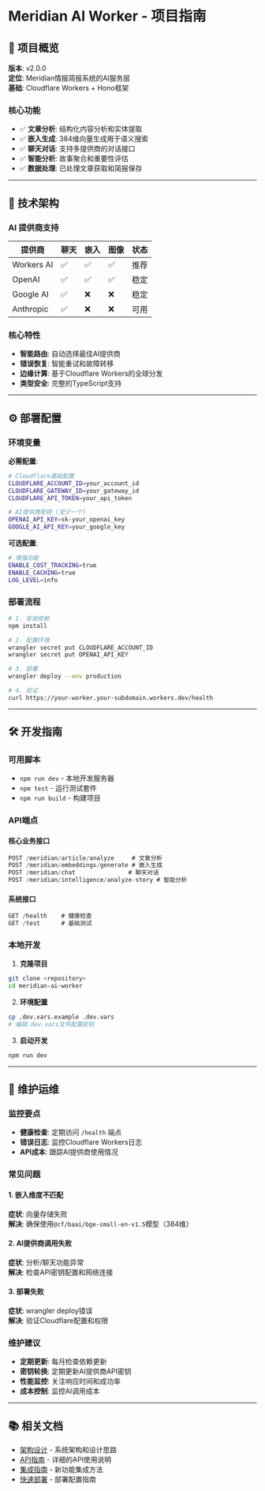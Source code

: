 # Meridian AI Worker - 项目指南

## 🎉 项目概览

**版本**: v2.0.0  
**定位**: Meridian情报简报系统的AI服务层  
**基础**: Cloudflare Workers + Hono框架

### 核心功能

- ✅ **文章分析**: 结构化内容分析和实体提取
- ✅ **嵌入生成**: 384维向量生成用于语义搜索  
- ✅ **聊天对话**: 支持多提供商的对话接口
- ✅ **智能分析**: 故事聚合和重要性评估
- ✅ **数据处理**: 已处理文章获取和简报保存

---

## 🚀 技术架构

### AI 提供商支持

| 提供商 | 聊天 | 嵌入 | 图像 | 状态 |
|--------|------|------|------|------|
| Workers AI | ✅ | ✅ | ✅ | 推荐 |
| OpenAI | ✅ | ✅ | ✅ | 稳定 |
| Google AI | ✅ | ❌ | ❌ | 稳定 |
| Anthropic | ✅ | ❌ | ❌ | 可用 |

### 核心特性

- **智能路由**: 自动选择最佳AI提供商
- **错误恢复**: 智能重试和故障转移  
- **边缘计算**: 基于Cloudflare Workers的全球分发
- **类型安全**: 完整的TypeScript支持

---

## ⚙️ 部署配置

### 环境变量

**必需配置**:
```bash
# Cloudflare基础配置
CLOUDFLARE_ACCOUNT_ID=your_account_id
CLOUDFLARE_GATEWAY_ID=your_gateway_id
CLOUDFLARE_API_TOKEN=your_api_token

# AI提供商密钥 (至少一个)
OPENAI_API_KEY=sk-your_openai_key
GOOGLE_AI_API_KEY=your_google_key
```

**可选配置**:
```bash
# 增强功能
ENABLE_COST_TRACKING=true
ENABLE_CACHING=true
LOG_LEVEL=info
```

### 部署流程

```bash
# 1. 安装依赖
npm install

# 2. 配置环境
wrangler secret put CLOUDFLARE_ACCOUNT_ID
wrangler secret put OPENAI_API_KEY

# 3. 部署
wrangler deploy --env production

# 4. 验证
curl https://your-worker.your-subdomain.workers.dev/health
```

---

## 🛠️ 开发指南

### 可用脚本

- `npm run dev` - 本地开发服务器
- `npm test` - 运行测试套件
- `npm run build` - 构建项目

### API端点

#### 核心业务接口
```typescript
POST /meridian/article/analyze     # 文章分析
POST /meridian/embeddings/generate # 嵌入生成
POST /meridian/chat               # 聊天对话
POST /meridian/intelligence/analyze-story # 智能分析
```

#### 系统接口
```typescript
GET /health    # 健康检查
GET /test      # 基础测试
```

### 本地开发

1. **克隆项目**
```bash
git clone <repository>
cd meridian-ai-worker
```

2. **环境配置**
```bash
cp .dev.vars.example .dev.vars
# 编辑.dev.vars文件配置密钥
```

3. **启动开发**
```bash
npm run dev
```

---

## 🔧 维护运维

### 监控要点

- **健康检查**: 定期访问 `/health` 端点
- **错误日志**: 监控Cloudflare Workers日志
- **API成本**: 跟踪AI提供商使用情况

### 常见问题

#### 1. 嵌入维度不匹配
**症状**: 向量存储失败  
**解决**: 确保使用`@cf/baai/bge-small-en-v1.5`模型（384维）

#### 2. AI提供商调用失败
**症状**: 分析/聊天功能异常  
**解决**: 检查API密钥配置和网络连接

#### 3. 部署失败
**症状**: wrangler deploy错误  
**解决**: 验证Cloudflare配置和权限

### 维护建议

- **定期更新**: 每月检查依赖更新
- **密钥轮换**: 定期更新AI提供商API密钥  
- **性能监控**: 关注响应时间和成功率
- **成本控制**: 监控AI调用成本

---

## 📚 相关文档

- [架构设计](./ARCHITECTURE.md) - 系统架构和设计思路
- [API指南](./API_GUIDE.md) - 详细的API使用说明
- [集成指南](./INTEGRATION_GUIDE.md) - 新功能集成方法
- [快速部署](./QUICK_DEPLOY.md) - 部署配置指南
